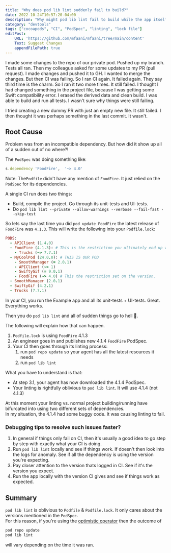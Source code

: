 ```yaml
---
title: "Why does pod lib lint suddenly fail to build?"
date: 2022-10-24T10:57:20-04:00
description: "Why might pod lib lint fail to build while the app itself builds fine?"
category: "devtools"
tags: ["cocoapods", "CI", "PodSpec", "linting", "lock file"]
editPost:
    URL: 'https://github.com/mfaani/mfaani/tree/main/content'
    Text: Suggest Changes
    appendFilePath: true
---
```


I made some changes to the repo of our private pod. Pushed up my branch. Tests all ran. Then my colleague asked for some updates to my PR (pull request). I made changes and pushed it to GH. I wanted to merge the changes. But then CI was failing. So I ran CI again. It failed again. They say third time is the charm. So I ran it two more times. It still failed. I thought I had changed something in the project file, because I was getting some Swift compatibility error. I erased the derived data and clean build. I was able to build and run all tests. I wasn't sure why things were still failing. 

I tried creating a new dummy PR with just an empty new file. It still failed. I then thought it was perhaps something in the last commit. It wasn't. 

## Root Cause
Problem was from an incompatible dependency. But how did it show up all of a sudden out of no where?!

The `PodSpec` was doing something like:

```ruby
s.dependency 'FoodFire',  '~> 4.0'
```
Note: The`Podfile` didn't have any mention of `FoodFire`. It just relied on the `PodSpec` for its dependencies. 

A single CI run does two things: 
- Build, compile the project. Go through its unit-tests and UI-tests. 
- Do `pod lib lint --private --allow-warnings --verbose --fail-fast --skip-test`


So lets say the last time you did `pod update FoodFire` the latest release of `FoodFire` was `4.1.3`. This will write the following into your `Podfile.lock`: 


```Ruby
PODS:
  - APIClient (1.4.0)
  - FoodFire (4.1.3): # This is the restriction you ultimately end up with. 
    - Trucks (~> 7.7.1)
  - MyCoolPod (24.0.0): # THIS IS OUR POD
    - SmoothManager (= 2.0.1)
    - APIClient (~> 1)
    - SwiftyGif (= 9.0.1)
    - FoodFire (~> 4.0) # This the restriction set on the version. 
  - SmoothManager (2.0.1)
  - SwiftyGif (4.2.1)
  - Trucks (7.7.1)
```

In your CI, you run the Example app and all its unit-tests + UI-tests. Great. Everything works. 

Then you do `pod lib lint` and all of sudden things go to hell 🤬.

The following will explain how that can happen. 
1. `Podfile.lock` is using `FoodFire` 4.1.3
2. An engineer goes in and publishes new 4.1.4 `FoodFire` PodSpec. 
3. Your CI then goes through its linting process: 
    1. run `pod repo update` so your agent has all the latest resources it needs
    2. run `pod lib lint`

What you have to understand is that:
- At step 3.1, your agent has now downloaded the 4.1.4 PodSpec. 
- Your linting is rightfully oblivious to `pod lib lint`. It will use 4.1.4 (not 4.1.3)

At this moment your linting vs. normal project building/running have bifurcated into using two different sets of dependencies.  
In my situation, the 4.1.4 had some buggy code. It was causing linting to fail. 

### Debugging tips to resolve such issues faster?
1. In general if things only fail on CI, then it's usually a good idea to go step by step with exactly what your CI is doing.
2. Run `pod lib lint` locally and see if things work. If doesn't then look into the logs for anomaly. See if all the dependency is using the version you're expecting. 
3. Pay closer attention to the version thats logged in CI. See if it's the version you expect.
4. Run the app locally with the version CI gives and see if things work as expected. 

## Summary

`pod lib lint` is oblivious to `Podfile` & `Podfile.lock`. It only cares about the versions mentioned in the `PodSpec`.  
For this reason, if you're using the [optimistic operator](https://stackoverflow.com/questions/20213751/what-is-the-usage-of-in-cocoapods) then the outcome of 
```ruby
pod repo update
pod lib lint
```
will vary depending on the time it was ran.